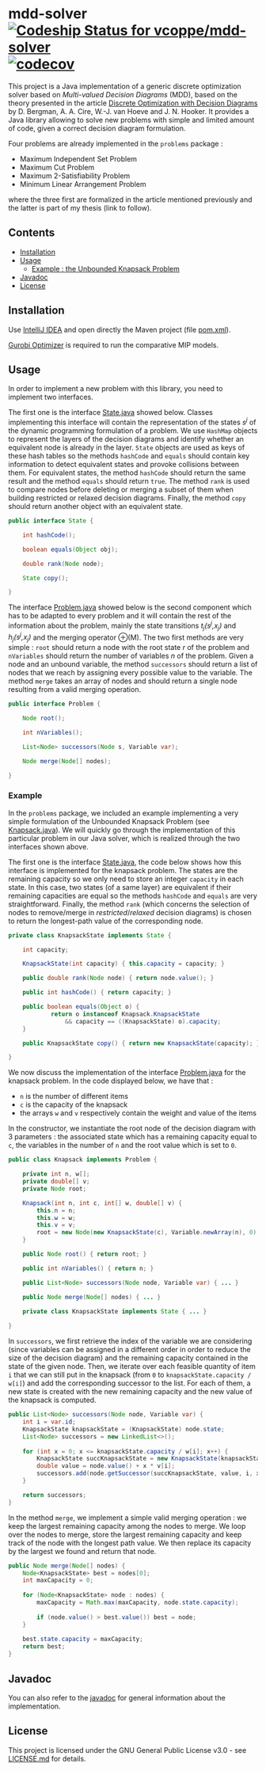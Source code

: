 # mdd-solver [![Codeship Status for vcoppe/mdd-solver](https://app.codeship.com/projects/12e85050-303f-0136-d8f8-0a3261184ed0/status?branch=master)](https://app.codeship.com/projects/288562) [![codecov](https://codecov.io/gh/vcoppe/mdd-solver/branch/master/graph/badge.svg)](https://codecov.io/gh/vcoppe/mdd-solver)

This project is a Java implementation of a generic discrete optimization solver based on *Multi-valued Decision Diagrams* (MDD), based on the theory presented in the article [Discrete Optimization with Decision Diagrams](https://www.andrew.cmu.edu/user/vanhoeve/papers/discrete_opt_with_DDs.pdf) by D. Bergman, A. A. Cire, W.-J. van Hoeve and J. N. Hooker. It provides a Java library allowing to solve new problems with simple and limited amount of code, given a correct decision diagram formulation. 

Four problems are already implemented in the `problems` package :
* Maximum Independent Set Problem
* Maximum Cut Problem
* Maximum 2-Satisfiability Problem
* Minimum Linear Arrangement Problem

where the three first are formalized in the article mentioned previously and the latter is part of my thesis (link to follow).

## Contents

- [Installation](#installation)
- [Usage](#usage)
    * [Example : the Unbounded Knapsack Problem](#example)
- [Javadoc](#javadoc)
- [License](#license)

## Installation
Use [IntelliJ IDEA](https://www.jetbrains.com/idea/) and open directly the Maven project (file [pom.xml](https://github.com/vcoppe/mdd-solver/blob/master/pom.xml)). 

[Gurobi Optimizer](http://www.gurobi.com/) is required to run the comparative MIP models.

## Usage

In order to implement a new problem with this library, you need to implement two interfaces.

The first one is the interface [State.java](https://github.com/vcoppe/mdd-solver/blob/master/src/main/java/mdd/State.java) showed below. Classes implementing this interface will contain the representation of the states *s<sup>j</sup>* of the dynamic programming formulation of a problem. We use `HashMap` objects to represent the layers of the decision diagrams and identify whether an equivalent node is already in the layer. `State` objects are used as keys of these hash tables so the methods `hashCode` and `equals` should contain key information to detect equivalent states and provoke collisions between them. For equivalent states, the method `hashCode` should return the same result and the method `equals` should return `true`. The method `rank` is used to compare nodes before deleting or merging a subset of them when building restricted or relaxed decision diagrams. Finally, the method `copy` should return another object with an equivalent state.
```java
public interface State {

    int hashCode();

    boolean equals(Object obj);

    double rank(Node node);

    State copy();

}
```

The interface [Problem.java](https://github.com/vcoppe/mdd-solver/blob/master/src/main/java/core/Problem.java) showed below is the second component which has to be adapted to every problem and it will contain the rest of the information about the problem, mainly the state transitions *t<sub>j</sub>(s<sup>j</sup>,x<sub>j</sub>)* and *h<sub>j</sub>(s<sup>j</sup>,x<sub>j</sub>)* and the merging operator ⊕(M). The two first methods are very simple : `root` should return a node with the root state *r* of the problem and `nVariables` should return the number of variables *n* of the problem. Given a node and an unbound variable, the method `successors` should return a list of nodes that we reach by assigning every possible value to the variable. The method `merge` takes an array of nodes and should return a single node resulting from a valid merging operation.
```java
public interface Problem {

    Node root();

    int nVariables();

    List<Node> successors(Node s, Variable var);

    Node merge(Node[] nodes);

}
```

### Example

In the `problems` package, we included an example implementing a very simple formulation of the Unbounded Knapsack Problem (see [Knapsack.java](https://github.com/vcoppe/mdd-solver/blob/master/src/main/java/problems/Knapsack.java)). We will quickly go through the implementation of this particular problem in our Java solver, which is realized through the two interfaces shown above.

The first one is the interface [State.java](https://github.com/vcoppe/mdd-solver/blob/master/src/main/java/mdd/State.java), the code below shows how this interface is implemented for the knapsack problem. The states are the remaining capacity so we only need to store an integer `capacity` in each state. In this case, two states (of a same layer) are equivalent if their remaining capacities are equal so the methods `hashCode` and `equals` are very straightforward. Finally, the method `rank` (which concerns the selection of nodes to remove/merge in *restricted*/*relaxed* decision diagrams) is chosen to return the longest-path value of the corresponding node.

```java
private class KnapsackState implements State {

    int capacity;

    KnapsackState(int capacity) { this.capacity = capacity; }

    public double rank(Node node) { return node.value(); }

    public int hashCode() { return capacity; }

    public boolean equals(Object o) {
            return o instanceof Knapsack.KnapsackState
                && capacity == ((KnapsackState) o).capacity;
    }

    public KnapsackState copy() { return new KnapsackState(capacity); }

}
```

We now discuss the implementation of the interface [Problem.java](https://github.com/vcoppe/mdd-solver/blob/master/src/main/java/core/Problem.java) for the knapsack problem. In the code displayed below, we have that :
* `n` is the number of different items
* `c` is the capacity of the knapsack 
* the arrays `w` and `v` respectively contain the weight and value of the items

In the constructor, we instantiate the root node of the decision diagram with 3 parameters : the associated state which has a remaining capacity equal to `c`, the variables in the number of `n` and the root value which is set to `0`.

```java
public class Knapsack implements Problem {

    private int n, w[];
    private double[] v;
    private Node root;

    Knapsack(int n, int c, int[] w, double[] v) {
        this.n = n;
        this.w = w;
        this.v = v;
        root = new Node(new KnapsackState(c), Variable.newArray(n), 0);
    }

    public Node root() { return root; }

    public int nVariables() { return n; }

    public List<Node> successors(Node node, Variable var) { ... }

    public Node merge(Node[] nodes) { ... }

    private class KnapsackState implements State { ... }
    
}

```

In `successors`, we first retrieve the index of the variable we are considering (since variables can be assigned in a different order in order to reduce the size of the decision diagram) and the remaining capacity contained in the state of the given node. Then, we iterate over each feasible quantity of item `i` that we can still put in the knapsack (from `0` to `knapsackState.capacity / w[i]`) and add the corresponding successor to the list. For each of them, a new state is created with the new remaining capacity and the new value of the knapsack is computed.

```java
public List<Node> successors(Node node, Variable var) {
    int i = var.id;
    KnapsackState knapsackState = (KnapsackState) node.state;
    List<Node> successors = new LinkedList<>();
    
    for (int x = 0; x <= knapsackState.capacity / w[i]; x++) {
        KnapsackState succKnapsackState = new KnapsackState(knapsackState.capacity - x * w[i]);
        double value = node.value() + x * v[i];
        successors.add(node.getSuccessor(succKnapsackState, value, i, x));
    }

    return successors;
}
```

In the method `merge`, we implement a simple valid merging operation : we keep the largest remaining capacity among the nodes to merge. We loop over the nodes to merge, store the largest remaining capacity and keep track of the node with the longest path value. We then replace its capacity by the largest we found and return that node.

```java
public Node merge(Node[] nodes) {
    Node<KnapsackState> best = nodes[0];
    int maxCapacity = 0;
    
    for (Node<KnapsackState> node : nodes) {
        maxCapacity = Math.max(maxCapacity, node.state.capacity);
        
        if (node.value() > best.value()) best = node;
    }
    
    best.state.capacity = maxCapacity;
    return best;
}
```

## Javadoc

You can also refer to the [javadoc](https://vcoppe.github.io/mdd-solver/) for general information about the implementation.

## License
This project is licensed under the GNU General Public License v3.0 - see [LICENSE.md](https://github.com/vcoppe/mdd-solver/blob/master/LICENSE.md) for details.
